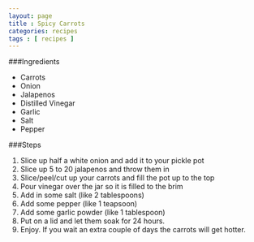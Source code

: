 ```yaml
---
layout: page
title : Spicy Carrots
categories: recipes
tags : [ recipes ]
---
```

###Ingredients
* Carrots
* Onion
* Jalapenos
* Distilled Vinegar
* Garlic
* Salt
* Pepper


###Steps
1. Slice up half a white onion and add it to your pickle pot
2. Slice up 5 to 20 jalapenos and throw them in
3. Slice/peel/cut up your carrots and fill the pot up to the top
4. Pour vinegar over the jar so it is filled to the brim
5. Add in some salt (like 2 tablespoons)
6. Add some pepper (like 1 teapsoon)
7. Add some garlic powder (like 1 tablespoon)
8. Put on a lid and let them soak for 24 hours.
9. Enjoy. If you wait an extra couple of days the carrots will get hotter.
